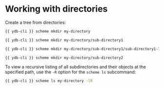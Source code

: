 # Working with directories

Create a tree from directories:

```bash
{{ ydb-cli }} scheme mkdir my-directory
```

```bash
{{ ydb-cli }} scheme mkdir my-directory/sub-directory1
```

```bash
{{ ydb-cli }} scheme mkdir my-directory/sub-directory1/sub-directory1-1
```

```bash
{{ ydb-cli }} scheme mkdir my-directory/sub-directory2
```

To view a recursive listing of all subdirectories and their objects at the specified path, use the `-R` option for the `scheme ls` subcommand:

```bash
{{ ydb-cli }} scheme ls my-directory -lR
```

